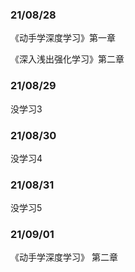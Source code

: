 ### 21/08/28

《动手学深度学习》第一章

《深入浅出强化学习》第二章

### 21/08/29

没学习3
### 21/08/30

没学习4

### 21/08/31

没学习5

### 21/09/01

 《动手学深度学习》 第二章


